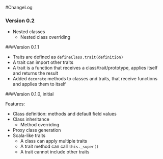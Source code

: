 #ChangeLog

### Version 0.2

* Nested classes 
  * Nested class overriding

###Version 0.1.1

* Traits are defined as `defineClass.trait(definition)`
* A trait can import other traits
* A trait is a function that receives a class/trait/prototype, applies itself and returns the result
* Added `decorate` methods to classes and traits, that receive functions and applies them to itself

###Version 0.1.0, initial

Features:
* Class definition: methods and default field values
* Class inheritance
  * Method overriding
* Proxy class generation
* Scala-like traits
  * A class can apply multiple traits
  * A trait method can call `this._super()`
  * A trait cannot include other traits